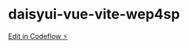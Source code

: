 # daisyui-vue-vite-wep4sp

[Edit in Codeflow ⚡️](https://stackblitz.com/~/github.com/Jenkinccc/daisyui-vue-vite-wep4sp)
